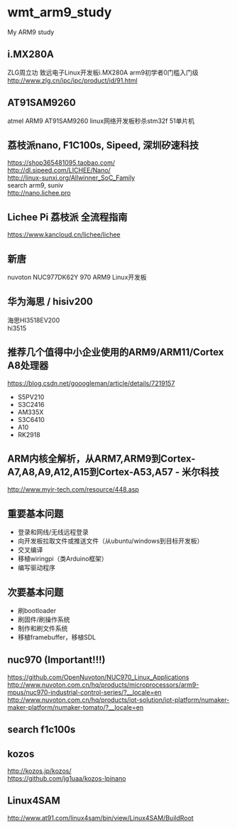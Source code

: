 # wmt_arm9_study
My ARM9 study

## i.MX280A  
ZLG周立功 致远电子Linux开发板i.MX280A arm9初学者0门槛入门级  
http://www.zlg.cn/ipc/ipc/product/id/91.html  

## AT91SAM9260  
atmel ARM9 AT91SAM9260 linux网络开发板秒杀stm32f 51单片机  

## 荔枝派nano, F1C100s, Sipeed, 深圳矽速科技        
https://shop365481095.taobao.com/  
http://dl.sipeed.com/LICHEE/Nano/   
http://linux-sunxi.org/Allwinner_SoC_Family  
search arm9, suniv  
http://nano.lichee.pro  

## Lichee Pi 荔枝派 全流程指南  
https://www.kancloud.cn/lichee/lichee  

## 新唐  
nuvoton NUC977DK62Y 970 ARM9 Linux开发板  

## 华为海思 / hisiv200    
海思HI3518EV200  
hi3515  

## 推荐几个值得中小企业使用的ARM9/ARM11/Cortex A8处理器  
https://blog.csdn.net/gooogleman/article/details/7219157  
* S5PV210  
* S3C2416  
* AM335X  
* S3C6410  
* A10  
* RK2918  

## ARM内核全解析，从ARM7,ARM9到Cortex-A7,A8,A9,A12,A15到Cortex-A53,A57 - 米尔科技  
http://www.myir-tech.com/resource/448.asp  

## 重要基本问题  
* 登录和网线/无线远程登录  
* 向开发板拉取文件或推送文件（从ubuntu/windows到目标开发板）  
* 交叉编译  
* 移植wiringpi（类Arduino框架）  
* 编写驱动程序  

## 次要基本问题  
* 刷bootloader  
* 刷固件/刷操作系统  
* 制作和刷文件系统  
* 移植framebuffer，移植SDL  

## **nuc970 (Important!!!)**  
https://github.com/OpenNuvoton/NUC970_Linux_Applications  
http://www.nuvoton.com.cn/hq/products/microprocessors/arm9-mpus/nuc970-industrial-control-series/?__locale=en  
http://www.nuvoton.com.cn/hq/products/iot-solution/iot-platform/numaker-maker-platform/numaker-tomato/?__locale=en  

## search f1c100s  

## kozos  
http://kozos.jp/kozos/  
https://github.com/jg1uaa/kozos-lpinano  

## Linux4SAM  
http://www.at91.com/linux4sam/bin/view/Linux4SAM/BuildRoot  

